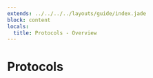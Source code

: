 ```yaml
---
extends: ../../../../layouts/guide/index.jade
block: content
locals:
  title: Protocols - Overview
---
```


# Protocols


